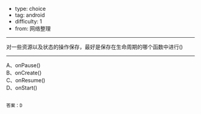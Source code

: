 - type: choice
- tag: android
- difficulty:  1
- from: 网络整理

--------

对一些资源以及状态的操作保存，最好是保存在生命周期的哪个函数中进行()

---------

A、onPause()  
B、onCreate()   
C、onResume()   
D、onStart()
```

答案：D

